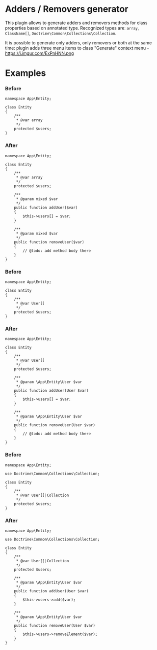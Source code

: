 # Adders / Removers generator

This plugin allows to generate adders and removers methods for class properties based on annotated type.
Recognized types are: `array`, `ClassName[]`, `Doctrine\Common\Collections\Collection`.

It is possible to generate only adders, only removers or both at the same time: plugin adds three menu items to class "Generate" context menu - https://i.imgur.com/ExPnHNN.png

# Examples

### Before

```
namespace App\Entity;

class Entity
{
    /**
     * @var array
     */
    protected $users;
}
```
### After

```
namespace App\Entity;

class Entity
{
    /**
     * @var array
     */
    protected $users;

    /**
     * @param mixed $var
     */
    public function addUser($var)
    {
        $this->users[] = $var;
    }

    /**
     * @param mixed $var
     */
    public function removeUser($var)
    {
        // @todo: add method body there
    }
}
```

### Before

```
namespace App\Entity;

class Entity
{
    /**
     * @var User[]
     */
    protected $users;
}
```

### After

```
namespace App\Entity;

class Entity
{
    /**
     * @var User[]
     */
    protected $users;

    /**
     * @param \App\Entity\User $var
     */
    public function addUser(User $var)
    {
        $this->users[] = $var;
    }

    /**
     * @param \App\Entity\User $var
     */
    public function removeUser(User $var)
    {
        // @todo: add method body there
    }
}
```
### Before

```
namespace App\Entity;

use Doctrine\Common\Collections\Collection;

class Entity
{
    /**
     * @var User[]|Collection
     */
    protected $users;
}
```

### After

```
namespace App\Entity;

use Doctrine\Common\Collections\Collection;

class Entity
{
    /**
     * @var User[]|Collection
     */
    protected $users;

    /**
     * @param \App\Entity\User $var
     */
    public function addUser(User $var)
    {
        $this->users->add($var);
    }

    /**
     * @param \App\Entity\User $var
     */
    public function removeUser(User $var)
    {
        $this->users->removeElement($var);
    }
}
```

